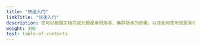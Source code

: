 ```yaml
---
title: "快速入门"
linkTitle: "快速入门"
description: 您可以根据文档完成北极星单机版本、集群版本的部署，以及如何使用微服务框架快速接入北极星进行体验
weight: 300
test: table-of-contents
---
```

